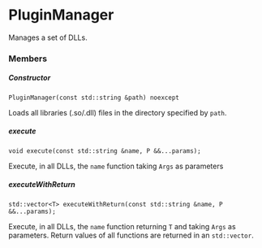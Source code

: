 # PluginManager

Manages a set of DLLs.

### Members

##### Constructor
```
PluginManager(const std::string &path) noexcept
```
Loads all libraries (.so/.dll) files in the directory specified by `path`.

##### execute
```
void execute(const std::string &name, P &&...params);
```
Execute, in all DLLs, the `name` function taking `Args` as parameters

##### executeWithReturn
```
std::vector<T> executeWithReturn(const std::string &name, P &&...params);
```
Execute, in all DLLs, the `name` function returning `T` and taking `Args` as parameters.
Return values of all functions are returned in an `std::vector`.
